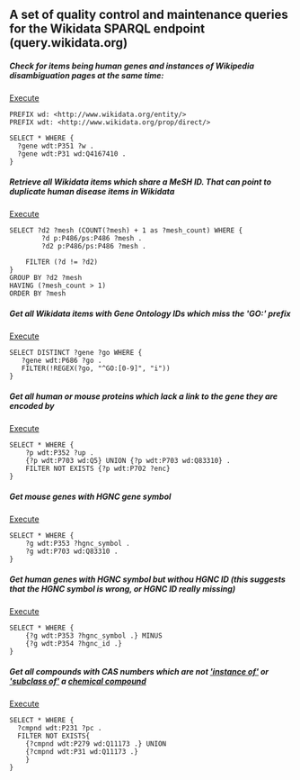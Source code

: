 ## A set of quality control and maintenance queries for the Wikidata SPARQL endpoint (query.wikidata.org)

##### Check for items being human genes and instances of Wikipedia disambiguation pages at the same time:
[Execute](http://tinyurl.com/htjmtsj)

```sparql
PREFIX wd: <http://www.wikidata.org/entity/>
PREFIX wdt: <http://www.wikidata.org/prop/direct/>

SELECT * WHERE {
  ?gene wdt:P351 ?w .
  ?gene wdt:P31 wd:Q4167410 .
}
```

##### Retrieve all Wikidata items which share a MeSH ID. That can point to duplicate human disease items in Wikidata
[Execute](http://tinyurl.com/zlhg4e9)

```sparql
SELECT ?d2 ?mesh (COUNT(?mesh) + 1 as ?mesh_count) WHERE {
        ?d p:P486/ps:P486 ?mesh .
        ?d2 p:P486/ps:P486 ?mesh .

	FILTER (?d != ?d2)
}
GROUP BY ?d2 ?mesh
HAVING (?mesh_count > 1)
ORDER BY ?mesh
```

##### Get all Wikidata items with Gene Ontology IDs which miss the 'GO:' prefix 
[Execute](http://tinyurl.com/hher4vl)

```sparql
SELECT DISTINCT ?gene ?go WHERE {
   ?gene wdt:P686 ?go .
   FILTER(!REGEX(?go, "^GO:[0-9]", "i"))
}
```

##### Get all human or mouse proteins which lack a link to the gene they are encoded by
[Execute](http://tinyurl.com/jhwgunq)

```sparql
SELECT * WHERE {
	?p wdt:P352 ?up .
	{?p wdt:P703 wd:Q5} UNION {?p wdt:P703 wd:Q83310} .
  	FILTER NOT EXISTS {?p wdt:P702 ?enc}
}
```

##### Get mouse genes with HGNC gene symbol
[Execute](http://tinyurl.com/hydt8xf)

```sparql
SELECT * WHERE {
  	?g wdt:P353 ?hgnc_symbol .
	?g wdt:P703 wd:Q83310 .   
}
```

##### Get human genes with HGNC symbol but withou HGNC ID (this suggests that the HGNC symbol is wrong, or HGNC ID really missing)
[Execute](http://tinyurl.com/j6jevyp)

```sparql
SELECT * WHERE {
  	{?g wdt:P353 ?hgnc_symbol .} MINUS
	{?g wdt:P354 ?hgnc_id .}   
}
```

##### Get all compounds with CAS numbers which are not ['instance of'](http://www.wikidata.org/entity/P31)  or ['subclass of'](http://www.wikidata.org/entity/P279) a [chemical compound](http://www.wikidata.org/entity/Q11173)
[Execute](http://tinyurl.com/jt7p2n2)

```sparql
SELECT * WHERE {
  ?cmpnd wdt:P231 ?pc .
  FILTER NOT EXISTS{
	{?cmpnd wdt:P279 wd:Q11173 .} UNION
    {?cmpnd wdt:P31 wd:Q11173 .}
    }
}
```
